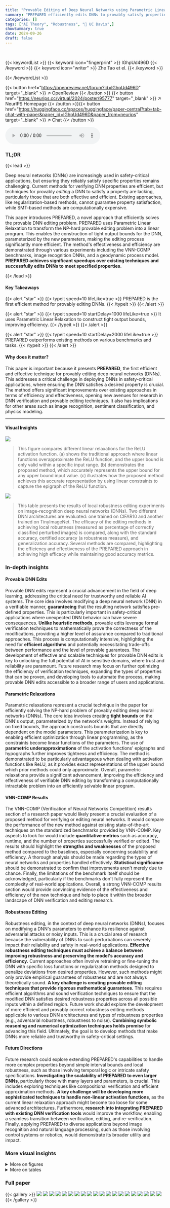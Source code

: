 ```yaml
---
title: "Provable Editing of Deep Neural Networks using Parametric Linear Relaxation"
summary: "PREPARED efficiently edits DNNs to provably satisfy properties by relaxing the problem to a linear program, minimizing parameter changes."
categories: []
tags: ["AI Theory", "Robustness", "🏢 UC Davis",]
showSummary: true
date: 2024-09-26
draft: false
---
```


<br>

{{< keywordList >}}
{{< keyword icon="fingerprint" >}} IGhpUd496D {{< /keyword >}}
{{< keyword icon="writer" >}} Zhe Tao et el. {{< /keyword >}}
 
{{< /keywordList >}}

{{< button href="https://openreview.net/forum?id=IGhpUd496D" target="_blank" >}}
↗ OpenReview
{{< /button >}}
{{< button href="https://neurips.cc/virtual/2024/poster/95777" target="_blank" >}}
↗ NeurIPS Homepage
{{< /button >}}{{< button href="https://huggingface.co/spaces/huggingface/paper-central?tab=tab-chat-with-paper&paper_id=IGhpUd496D&paper_from=neurips" target="_blank" >}}
↗ Chat
{{< /button >}}



<audio controls>
    <source src="https://ai-paper-reviewer.com/IGhpUd496D/podcast.wav" type="audio/wav">
    Your browser does not support the audio element.
</audio>


### TL;DR


{{< lead >}}

Deep neural networks (DNNs) are increasingly used in safety-critical applications, but ensuring they reliably satisfy specific properties remains challenging.  Current methods for verifying DNN properties are efficient, but techniques for provably *editing* a DNN to satisfy a property are lacking, particularly those that are both effective and efficient.  Existing approaches, like regularization-based methods, cannot guarantee property satisfaction, while SMT-based methods are computationally expensive. 

This paper introduces PREPARED, a novel approach that efficiently solves the provable DNN editing problem. PREPARED uses Parametric Linear Relaxation to transform the NP-hard provable editing problem into a linear program. This enables the construction of tight output bounds for the DNN, parameterized by the new parameters, making the editing process significantly more efficient. The method's effectiveness and efficiency are demonstrated through various experiments including the VNN-COMP benchmarks, image recognition DNNs, and a geodynamic process model.  **PREPARED achieves significant speedups over existing techniques and successfully edits DNNs to meet specified properties**.

{{< /lead >}}


#### Key Takeaways

{{< alert "star" >}}
{{< typeit speed=10 lifeLike=true >}} PREPARED is the first efficient method for provably editing DNNs. {{< /typeit >}}
{{< /alert >}}

{{< alert "star" >}}
{{< typeit speed=10 startDelay=1000 lifeLike=true >}} It uses Parametric Linear Relaxation to construct tight output bounds, improving efficiency. {{< /typeit >}}
{{< /alert >}}

{{< alert "star" >}}
{{< typeit speed=10 startDelay=2000 lifeLike=true >}} PREPARED outperforms existing methods on various benchmarks and tasks. {{< /typeit >}}
{{< /alert >}}

#### Why does it matter?
This paper is important because it presents **PREPARED**, the first efficient and effective technique for provably editing deep neural networks (DNNs). This addresses a critical challenge in deploying DNNs in safety-critical applications, where ensuring the DNN satisfies a desired property is crucial.  The method offers significant improvements over existing approaches in terms of efficiency and effectiveness, opening new avenues for research in DNN verification and provable editing techniques. It also has implications for other areas such as image recognition, sentiment classification, and physics modeling.

------
#### Visual Insights



![](https://ai-paper-reviewer.com/IGhpUd496D/figures_1_1.jpg)

> This figure compares different linear relaxations for the ReLU activation function.  (a) shows the traditional approach where linear functions overapproximate the ReLU function, and the upper bound is only valid within a specific input range. (b) demonstrates the proposed method, which accurately represents the upper bound for any upper bound input value. (c) illustrates how the proposed method achieves this accurate representation by using linear constraints to capture the epigraph of the ReLU function.





![](https://ai-paper-reviewer.com/IGhpUd496D/tables_8_1.jpg)

> This table presents the results of local robustness editing experiments on image-recognition deep neural networks (DNNs).  Two different DNN architectures are evaluated: one trained on CIFAR10 and another trained on TinyImageNet.  The efficacy of the editing methods in achieving local robustness (measured as percentage of correctly classified perturbed images) is compared, along with the standard accuracy, certified accuracy (a robustness measure), and generalization accuracy.  Several methods are compared, highlighting the efficiency and effectiveness of the PREPARED approach in achieving high efficacy while maintaining good accuracy metrics.





### In-depth insights


#### Provable DNN Edits
Provable DNN edits represent a crucial advancement in the field of deep learning, addressing the critical need for trustworthy and reliable AI systems.  The core idea involves modifying a deep neural network (DNN) in a verifiable manner, **guaranteeing** that the resulting network satisfies pre-defined properties. This is particularly important in safety-critical applications where unexpected DNN behavior can have severe consequences.  **Unlike heuristic methods**, provable edits leverage formal verification techniques to mathematically prove the correctness of the modifications, providing a higher level of assurance compared to traditional approaches.  This process is computationally intensive, highlighting the need for **efficient algorithms** and potentially necessitating trade-offs between performance and the level of provable guarantees.  The development of effective and scalable techniques for provable DNN edits is key to unlocking the full potential of AI in sensitive domains, where trust and reliability are paramount.  Future research may focus on further optimizing the efficiency of verification techniques, expanding the types of properties that can be proven, and developing tools to automate the process, making provable DNN edits accessible to a broader range of users and applications.

#### Parametric Relaxations
Parametric relaxations represent a crucial technique in the paper for efficiently solving the NP-hard problem of provably editing deep neural networks (DNNs).  The core idea involves creating **tight bounds** on the DNN's output, parameterized by the network's weights.  Instead of relying on fixed bounds, the approach constructs bounds that are directly dependent on the model parameters. This parameterization is key to enabling efficient optimization through linear programming, as the constraints become linear functions of the parameters. The use of **parametric underapproximations** of the activation functions' epigraphs and hypographs further improves tightness and efficiency.  The method is demonstrated to be particularly advantageous when dealing with activation functions like ReLU, as it provides exact representations of the upper bound which prior methods could only approximate.  Overall, parametric relaxations provide a significant advancement, improving the efficiency and effectiveness of verifiable DNN editing by transforming a computationally intractable problem into an efficiently solvable linear program.

#### VNN-COMP Results
The VNN-COMP (Verification of Neural Networks Competition) results section of a research paper would likely present a crucial evaluation of a proposed method for verifying or editing neural networks.  It would compare the performance of the new method against existing state-of-the-art techniques on the standardized benchmarks provided by VNN-COMP. Key aspects to look for would include **quantitative metrics** such as accuracy, runtime, and the number of properties successfully verified or edited.  The results should highlight the **strengths and weaknesses** of the proposed method compared to the baselines, especially concerning scalability and efficiency. A thorough analysis should be made regarding the types of neural networks and properties handled effectively.  **Statistical significance** should be demonstrated to confirm that improvements aren't merely due to chance. Finally, the limitations of the benchmark itself should be acknowledged, particularly if the benchmarks don't fully represent the complexity of real-world applications.  Overall, a strong VNN-COMP results section would provide convincing evidence of the effectiveness and efficiency of the new technique and help to place it within the broader landscape of DNN verification and editing research.

#### Robustness Editing
Robustness editing, in the context of deep neural networks (DNNs), focuses on modifying a DNN's parameters to enhance its resilience against adversarial attacks or noisy inputs.  This is a crucial area of research because the vulnerability of DNNs to such perturbations can severely impact their reliability and safety in real-world applications.  **Effective robustness editing techniques must achieve a balance between improving robustness and preserving the model's accuracy and efficiency.**  Current approaches often involve retraining or fine-tuning the DNN with specific loss functions or regularization methods designed to penalize deviations from desired properties. However, such methods might only provide empirical guarantees of robustness and are not always theoretically sound.  **A key challenge is creating provable editing techniques that provide rigorous mathematical guarantees.** This requires efficient algorithms and sound verification techniques to ensure that the modified DNN satisfies desired robustness properties across all possible inputs within a defined region. Future work should explore the development of more efficient and provably correct robustness editing methods applicable to various DNN architectures and types of robustness properties (e.g., adversarial robustness, robustness to noise). **Combining symbolic reasoning and numerical optimization techniques holds promise** for advancing this field. Ultimately, the goal is to develop methods that make DNNs more reliable and trustworthy in safety-critical settings.

#### Future Directions
Future research could explore extending PREPARED's capabilities to handle more complex properties beyond simple interval bounds and local robustness, such as those involving temporal logic or intricate safety specifications.  **Investigating the scalability of PREPARED to even larger DNNs**, particularly those with many layers and parameters, is crucial.  This includes exploring techniques like compositional verification and efficient approximation methods.  **A key challenge will be developing more sophisticated techniques to handle non-linear activation functions**, as the current linear relaxation approach might become too loose for some advanced architectures.  Furthermore, **research into integrating PREPARED with existing DNN verification tools** would improve the workflow, enabling a seamless transition between verification, editing, and re-verification.  Finally, applying PREPARED to diverse applications beyond image recognition and natural language processing, such as those involving control systems or robotics, would demonstrate its broader utility and impact.


### More visual insights

<details>
<summary>More on figures
</summary>


![](https://ai-paper-reviewer.com/IGhpUd496D/figures_2_1.jpg)

> This figure illustrates three different linear relaxations for bounding v = xw, where w is a variable parameter. (a) shows a loose relaxation from prior work, which uses constant bounds for w. (b) shows the proposed method which provides exact bounds parameterized by w for all x ∈ [x, x]. (c) illustrates how the proposed method achieves this by capturing the epigraph and hypograph of the function.


![](https://ai-paper-reviewer.com/IGhpUd496D/figures_5_1.jpg)

> This figure shows the parameterized linear relaxations for Tanh, Sigmoid, and ELU activation functions.  It illustrates how the approach constructs tight bounds for these functions by capturing their epigraph and hypograph using linear constraints, parameterized by the layer parameters,  resulting in more precise approximations than prior approaches.


![](https://ai-paper-reviewer.com/IGhpUd496D/figures_6_1.jpg)

> This figure presents the results of applying PREPARED and two baseline methods (PFT(DL2) and PFT(APRNN)) to solve single-property and all-properties editing problems from the VNN-COMP'22 benchmark.  The plots show the runtime and success rate of each method. PREPARED significantly outperforms the baseline methods in both effectiveness and efficiency.


</details>




<details>
<summary>More on tables
</summary>


![](https://ai-paper-reviewer.com/IGhpUd496D/tables_8_2.jpg)
> This table presents the results of local robustness editing experiments for sentiment classification using BERT transformers.  It compares the performance of different methods (PFT(DL2), APRNN, and PREPARED) in terms of efficacy (percentage of successfully edited inputs), standard accuracy (overall accuracy), and runtime.  Two different perturbation levels (epsilon) are tested. The original efficacy (Og. Effic.) before editing is included as a baseline.  Rows where the efficacy is below 100% are highlighted to emphasize that the goal is to achieve perfect local robustness.

![](https://ai-paper-reviewer.com/IGhpUd496D/tables_9_1.jpg)
> This table presents a comparison of different methods for repairing a geodynamic DNN to satisfy global physics properties.  The methods compared are DL2, GD (vanilla gradient descent), GD(APRNN) and GD(PREPARED). The table shows the relative error, continuity error, boundary condition error, and training time for each method. The reference errors from the test set are included for comparison. The best results (lowest errors) are highlighted.

![](https://ai-paper-reviewer.com/IGhpUd496D/tables_28_1.jpg)
> This table presents the results of comparing PREPARED against PFT(DL2) and PFT(APRNN) on VNN-COMP’22 benchmarks for two scenarios: single-property editing and all-properties editing.  For single-property editing, it shows the number of successful edits for each benchmark using the three methods. For all-properties editing, it shows the same information, addressing the scenario of a DNN violating multiple properties simultaneously.  The 'Total' column sums up successful instances across all benchmarks for each method.

![](https://ai-paper-reviewer.com/IGhpUd496D/tables_28_2.jpg)
> This table presents the results of applying three different provable fine-tuning methods (PFT(DL2), PFT(APRNN), and PREPARED) to solve single-property and all-properties editing problems from the VNN-COMP'22 benchmark.  It shows the number of successful edits for each method on various DNNs and properties, comparing their efficiency and effectiveness.

</details>




### Full paper

{{< gallery >}}
<img src="https://ai-paper-reviewer.com/IGhpUd496D/1.png" class="grid-w50 md:grid-w33 xl:grid-w25" />
<img src="https://ai-paper-reviewer.com/IGhpUd496D/2.png" class="grid-w50 md:grid-w33 xl:grid-w25" />
<img src="https://ai-paper-reviewer.com/IGhpUd496D/3.png" class="grid-w50 md:grid-w33 xl:grid-w25" />
<img src="https://ai-paper-reviewer.com/IGhpUd496D/4.png" class="grid-w50 md:grid-w33 xl:grid-w25" />
<img src="https://ai-paper-reviewer.com/IGhpUd496D/5.png" class="grid-w50 md:grid-w33 xl:grid-w25" />
<img src="https://ai-paper-reviewer.com/IGhpUd496D/6.png" class="grid-w50 md:grid-w33 xl:grid-w25" />
<img src="https://ai-paper-reviewer.com/IGhpUd496D/7.png" class="grid-w50 md:grid-w33 xl:grid-w25" />
<img src="https://ai-paper-reviewer.com/IGhpUd496D/8.png" class="grid-w50 md:grid-w33 xl:grid-w25" />
<img src="https://ai-paper-reviewer.com/IGhpUd496D/9.png" class="grid-w50 md:grid-w33 xl:grid-w25" />
<img src="https://ai-paper-reviewer.com/IGhpUd496D/10.png" class="grid-w50 md:grid-w33 xl:grid-w25" />
<img src="https://ai-paper-reviewer.com/IGhpUd496D/11.png" class="grid-w50 md:grid-w33 xl:grid-w25" />
<img src="https://ai-paper-reviewer.com/IGhpUd496D/12.png" class="grid-w50 md:grid-w33 xl:grid-w25" />
<img src="https://ai-paper-reviewer.com/IGhpUd496D/13.png" class="grid-w50 md:grid-w33 xl:grid-w25" />
<img src="https://ai-paper-reviewer.com/IGhpUd496D/14.png" class="grid-w50 md:grid-w33 xl:grid-w25" />
<img src="https://ai-paper-reviewer.com/IGhpUd496D/15.png" class="grid-w50 md:grid-w33 xl:grid-w25" />
<img src="https://ai-paper-reviewer.com/IGhpUd496D/16.png" class="grid-w50 md:grid-w33 xl:grid-w25" />
<img src="https://ai-paper-reviewer.com/IGhpUd496D/17.png" class="grid-w50 md:grid-w33 xl:grid-w25" />
<img src="https://ai-paper-reviewer.com/IGhpUd496D/18.png" class="grid-w50 md:grid-w33 xl:grid-w25" />
<img src="https://ai-paper-reviewer.com/IGhpUd496D/19.png" class="grid-w50 md:grid-w33 xl:grid-w25" />
<img src="https://ai-paper-reviewer.com/IGhpUd496D/20.png" class="grid-w50 md:grid-w33 xl:grid-w25" />
{{< /gallery >}}